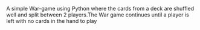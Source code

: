 A simple War-game using Python where the cards from a deck are shuffled well and split between 2 players.The War game continues until a player is left with no cards in the hand to play
